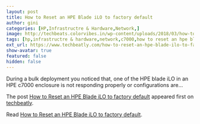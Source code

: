 ```yaml
---
layout: post
title: How to Reset an HPE Blade iLO to factory default
author: gini
categories: [HP,Infrastructre & Hardware,Network,]
image: http://techbeats.colorvibes.in/wp-content/uploads/2018/03/how-to-reset-an-hpe-blade-ilo-to-factory-default-1.png
tags: [hp,infrastructre & hardware,network,c7000,how to reset an hpe blade ilo to factory default,hp hardware,hpe blade,]
ext_url: https://www.techbeatly.com/how-to-reset-an-hpe-blade-ilo-to-factory-default/
show-avatar: true
featured: false
hidden: false
---
```


<p>During a bulk deployment you noticed that, one of the HPE blade iLO in an HPE c7000 enclosure is not responding properly or configurations are&#46;&#46;&#46;</p>
<p>The post <a href="https://www.techbeatly.com/how-to-reset-an-hpe-blade-ilo-to-factory-default/" rel="nofollow">How to Reset an HPE Blade iLO to factory default</a> appeared first on <a href="https://www.techbeatly.com" rel="nofollow">techbeatly</a>.</p>

Read [How to Reset an HPE Blade iLO to factory default](https://www.techbeatly.com/how-to-reset-an-hpe-blade-ilo-to-factory-default/).